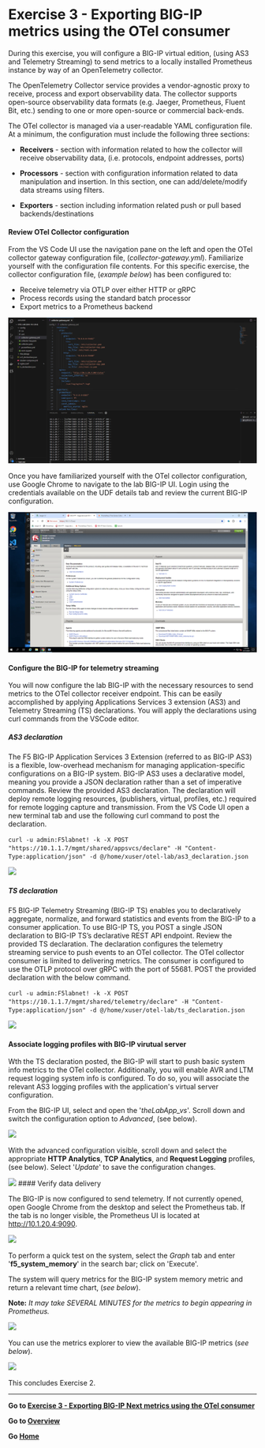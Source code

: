 
Exercise 3 - Exporting BIG-IP metrics using the OTel consumer
============================================================================

During this exercise, you will configure a BIG-IP virtual edition, (using AS3 and Telemetry Streaming) to send metrics to a locally installed Prometheus instance by way of an OpenTelemetry collector.

The OpenTelemetry Collector service provides a vendor-agnostic proxy to receive, process and export observability data.  The collector supports open-source observability data formats (e.g. Jaeger, Prometheus, Fluent Bit, etc.) sending to one or more open-source or commercial back-ends.

The OTel collector is managed via a user-readable YAML configuration file.  At a minimum, the configuration must include the following three sections:
- **Receivers** - section with information related to how the collector will receive observability data, (i.e. protocols, endpoint addresses, ports) 

- **Processors** - section with configuration information related to data manipulation and insertion.  In this section, one can add/delete/modify data streams using filters.

- **Exporters** - section including information related push or pull based backends/destinations

#### Review OTel Collector configuration

From the VS Code UI use the navigation pane on the left and open the OTel collector gateway configuration file, (*collector-gateway.yml*).  Familiarize yourself with the configuration file contents.  For this specific exercise, the collector configuration file, (*example below*)  has been configured to:
 - Receive telemetry via OTLP over either HTTP or gRPC
 - Process records using the standard batch processor
 - Export metrics to a Prometheus backend

<img src= "../images/Picture18.png">

Once you have familiarized yourself with the OTel collector configuration, use Google Chrome to navigate to the lab BIG-IP UI.  Login using the credentials available on the UDF details tab and review the current BIG-IP configuration.

<img src="../images/Picture19.png">

#### Configure the BIG-IP for telemetry streaming

You will now configure the lab BIG-IP with the necessary resources to send metrics to the OTel collector receiver endpoint.  This can be easily accomplished by applying Applications Services 3 extension (AS3) and Telemetry Streaming (TS) declarations.  You will apply the declarations using curl commands from the VSCode editor.

##### AS3 declaration

The F5 BIG-IP Application Services 3 Extension (referred to as BIG-IP AS3) is a flexible, low-overhead mechanism for managing application-specific configurations on a BIG-IP system. BIG-IP AS3 uses a declarative model, meaning you provide a JSON declaration rather than a set of imperative commands.  Review the provided AS3 declaration. The declaration will deploy remote logging resources, (publishers, virtual, profiles, etc.) required for remote logging capture and transmission. From the VS Code UI open a new terminal tab and use the following curl command to post the declaration.

```curl -u admin:F5labnet! -k -X POST "https://10.1.1.7/mgmt/shared/appsvcs/declare" -H "Content-Type:application/json" -d @/home/xuser/otel-lab/as3_declaration.json```

<img src="../images/Picture20.png">

##### TS declaration

F5 BIG-IP Telemetry Streaming (BIG-IP TS) enables you to declaratively aggregate, normalize, and forward statistics and events from the BIG-IP to a consumer application.  To use BIG-IP TS, you POST a single JSON declaration to BIG-IP TS’s declarative REST API endpoint.  Review the provided TS declaration.  The declaration configures the telemetry streaming service to push events to an OTel collector.  The OTel collector consumer is limited to delivering metrics.  The consumer is configured to use the OTLP protocol over gRPC with the port of 55681.  POST the provided declaration with the below command.

```curl -u admin:F5labnet! -k -X POST "https://10.1.1.7/mgmt/shared/telemetry/declare" -H "Content-Type:application/json" -d @/home/xuser/otel-lab/ts_declaration.json```

<img src="../images/Picture21.png">

#### Associate logging profiles with BIG-IP virutual server

Wth the TS declaration posted, the BIG-IP will start to push basic system info metrics to the OTel collector.  Additionally, you will enable AVR and LTM request logging system info is configured.  To do so, you will associate the relevant AS3 logging profiles with the application's virtual server configuration.  

From the BIG-IP UI, select and open the '*theLabApp_vs*'.  Scroll down and switch the configuration option to *Advanced*, (see below).

<img src="../images/Picture37.png">

With the advanced configuration visible, scroll down and select the appropriate **HTTP Analytics**, **TCP Analytics**, and **Request Logging** profiles, (see below).  Select '*Update*' to save the configuration changes.

<img src="../images/Picture38.png">
#### Verify data delivery

The BIG-IP is now configured to send telemetry.  If not currently opened, open Google Chrome from the desktop and select the  Prometheus tab.  If the tab is no longer visible, the Prometheus UI is located at http://10.1.20.4:9090.

<img src="../images/Picture24.png">

To perform a quick test on the system, select the *Graph* tab and enter '**f5_system_memory**' in the search bar; click on 'Execute'.  

The system will query metrics for the BIG-IP system memory metric and return a relevant time chart, (*see below*).

**Note:** *It may take SEVERAL MINUTES for the metrics to begin appearing in Prometheus.*

<img src="../images/Picture25.png">

You can use the metrics explorer to view the available BIG-IP metrics (*see below*).

<img src="../images/Picture22.png">

This concludes Exercise 2.

---

**Go to [Exercise 3 - Exporting BIG-IP Next metrics using the OTel consumer](ex3.md)**

**Go to [Overview](overview.md)**

**Go [Home](https://github.com/f5businessdevelopment/bdOtelLab)**

